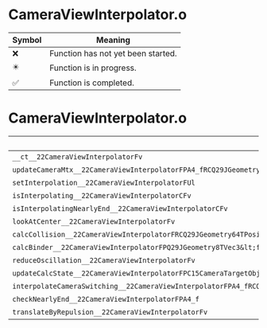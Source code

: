# CameraViewInterpolator.o
| Symbol | Meaning 
| ------------- | ------------- 
| :x: | Function has not yet been started. 
| :eight_pointed_black_star: | Function is in progress. 
| :white_check_mark: | Function is completed. 


# CameraViewInterpolator.o
| Symbol | Decompiled? |
| ------------- | ------------- |
| `__ct__22CameraViewInterpolatorFv` | :x: |
| `updateCameraMtx__22CameraViewInterpolatorFPA4_fRCQ29JGeometry8TVec3&lt;f&gt;PC15CameraTargetObjf` | :x: |
| `setInterpolation__22CameraViewInterpolatorFUl` | :x: |
| `isInterpolating__22CameraViewInterpolatorCFv` | :x: |
| `isInterpolatingNearlyEnd__22CameraViewInterpolatorCFv` | :x: |
| `lookAtCenter__22CameraViewInterpolatorFv` | :x: |
| `calcCollision__22CameraViewInterpolatorFRCQ29JGeometry64TPosition3&lt;Q29JGeometry38TMatrix34&lt;Q29JGeometry13SMatrix34C&lt;f&gt;&gt;&gt;` | :x: |
| `calcBinder__22CameraViewInterpolatorFPQ29JGeometry8TVec3&lt;f&gt;RCQ29JGeometry8TVec3&lt;f&gt;RCQ29JGeometry8TVec3&lt;f&gt;` | :x: |
| `reduceOscillation__22CameraViewInterpolatorFv` | :x: |
| `updateCalcState__22CameraViewInterpolatorFPC15CameraTargetObj` | :x: |
| `interpolateCameraSwitching__22CameraViewInterpolatorFPA4_fRCQ29JGeometry8TVec3&lt;f&gt;f` | :x: |
| `checkNearlyEnd__22CameraViewInterpolatorFPA4_f` | :x: |
| `translateByRepulsion__22CameraViewInterpolatorFv` | :x: |
